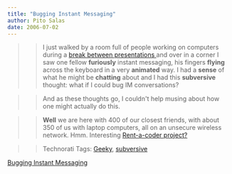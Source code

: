 ```yaml
---
title: "Bugging Instant Messaging"
author: Pito Salas
date: 2006-07-02
---
```



>>

>> I just walked by a room full of people working on computers during a [break
between presentations ](<http://www.gnomedex.com/>)and over in a corner I saw
one fellow **furiously** instant messaging, his fingers **flying** across the
keyboard in a very **animated** way. I had a **sense** of what he might be
**chatting** about and I had this **subversive** thought: what if I could bug
IM conversations?

>>

>> And as these thoughts go, I couldn't help musing about how one might
actually do this.

>>

>> **Well** we are here with 400 of our closest friends, with about 350 of us
with laptop computers, all on an unsecure wireless network. Hmm. Interesting
[Rent-a-coder project?](<http://www.rentacoder.com/RentACoder/default.asp>)

>>

>> Technorati Tags: [Geeky](<http://www.technorati.com/tag/Geeky>),
[subversive](<http://www.technorati.com/tag/subversive>)


[Bugging Instant Messaging](None)
